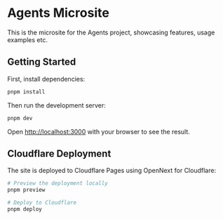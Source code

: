 # Agents Microsite

This is the microsite for the Agents project, showcasing features, usage examples etc.

## Getting Started

First, install dependencies:

```bash
pnpm install
```

Then run the development server:

```bash
pnpm dev
```

Open [http://localhost:3000](http://localhost:3000) with your browser to see the result.

## Cloudflare Deployment

The site is deployed to Cloudflare Pages using OpenNext for Cloudflare:

```bash
# Preview the deployment locally
pnpm preview

# Deploy to Cloudflare
pnpm deploy
```
